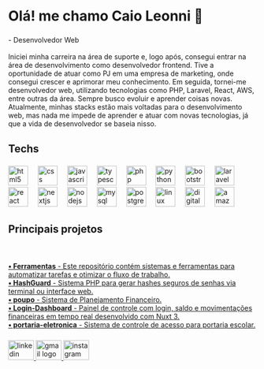 <h1 align="left">Olá! me chamo Caio Leonni 👋</h1>

###

<p align="left">- Desenvolvedor Web<br><br>Iniciei minha carreira na área de suporte e, logo após, consegui entrar na área de desenvolvimento como desenvolvedor frontend. Tive a oportunidade de atuar como PJ em uma empresa de marketing, onde consegui crescer e aprimorar meu conhecimento. Em seguida, tornei-me desenvolvedor web, utilizando tecnologias como PHP, Laravel, React, AWS, entre outras da área. Sempre busco evoluir e aprender coisas novas. Atualmente, minhas stacks estão mais voltadas para o desenvolvimento web, mas nada me impede de aprender e atuar com novas tecnologias, já que a vida de desenvolvedor se baseia nisso.</p>

###

<h2 align="left">Techs</h2>

###

<div align="left">
  <img src="https://cdn.jsdelivr.net/gh/devicons/devicon/icons/html5/html5-original.svg" height="40" alt="html5 logo"  />
  <img width="12" />
  <img src="https://cdn.jsdelivr.net/gh/devicons/devicon/icons/css3/css3-original.svg" height="40" alt="css logo"  />
  <img width="12" />
  <img src="https://cdn.jsdelivr.net/gh/devicons/devicon/icons/javascript/javascript-original.svg" height="40" alt="javascript logo"  />
  <img width="12" />
  <img src="https://cdn.jsdelivr.net/gh/devicons/devicon/icons/typescript/typescript-original.svg" height="40" alt="typescript logo"  />
  <img width="12" />
  <img src="https://cdn.jsdelivr.net/gh/devicons/devicon/icons/php/php-original.svg" height="40" alt="php logo"  />
  <img width="12" />
  <img src="https://cdn.jsdelivr.net/gh/devicons/devicon/icons/python/python-original.svg" height="40" alt="python logo"  />
  <img width="12" />
  <img src="https://cdn.jsdelivr.net/gh/devicons/devicon/icons/bootstrap/bootstrap-original.svg" height="40" alt="bootstrap logo"  />
  <img width="12" />
  <img src="https://cdn.jsdelivr.net/gh/devicons/devicon/icons/laravel/laravel-original.svg" height="40" alt="laravel logo"  />
  <img width="12" />
  <img src="https://cdn.jsdelivr.net/gh/devicons/devicon/icons/react/react-original.svg" height="40" alt="react logo"  />
  <img width="12" />
  <img src="https://cdn.jsdelivr.net/gh/devicons/devicon/icons/nextjs/nextjs-original.svg" height="40" alt="nextjs logo"  />
  <img width="12" />
  <img src="https://cdn.jsdelivr.net/gh/devicons/devicon/icons/nodejs/nodejs-original.svg" height="40" alt="nodejs logo"  />
  <img width="12" />
  <img src="https://cdn.jsdelivr.net/gh/devicons/devicon/icons/mysql/mysql-original.svg" height="40" alt="mysql logo"  />
  <img width="12" />
  <img src="https://cdn.jsdelivr.net/gh/devicons/devicon/icons/postgresql/postgresql-original.svg" height="40" alt="postgresql logo"  />
  <img width="12" />
  <img src="https://cdn.jsdelivr.net/gh/devicons/devicon/icons/linux/linux-original.svg" height="40" alt="linux logo"  />
  <img width="12" />
  <img src="https://cdn.jsdelivr.net/gh/devicons/devicon/icons/digitalocean/digitalocean-original.svg" height="40" alt="digitalocean logo"  />
  <img width="12" />
  <img src="https://cdn.jsdelivr.net/gh/devicons/devicon/icons/amazonwebservices/amazonwebservices-line-wordmark.svg" height="40" alt="amazonwebservices logo"  />
</div>

###

<h2 align="left">Principais projetos</h2>

###

<br clear="both">

<p align="left">
  <a href="https://github.com/Leonsis/Ferramentas" target="_blank">
    <strong>• Ferramentas</strong> - Este repositório contém sistemas e ferramentas para automatizar tarefas e otimizar o fluxo de trabalho.<br>
  </a>
  <a href="https://github.com/Leonsis/HashGuard" target="_blank">
    <strong>• HashGuard</strong> - Sistema PHP para gerar hashes seguros de senhas via terminal ou interface web.<br>
  </a>
  <a href="https://github.com/Leonsis/poupo" target="_blank">
    <strong>• poupo</strong> - Sistema de Planejamento Financeiro.<br>
  </a>
  <a href="https://github.com/Leonsis/Login-Dashboard" target="_blank">
    <strong>• Login-Dashboard</strong> - Painel de controle com login, saldo e movimentações financeiras em tempo real desenvolvido com Nuxt 3.<br>
  </a>
  <a href="https://github.com/Leonsis/portaria-eletronica" target="_blank">
    <strong>• portaria-eletronica</strong> - Sistema de controle de acesso para portaria escolar.
  </a>
</p>

###

<div align="left">
  <a href="https://www.linkedin.com/in/caioleonni" target="_blank">
    <img src="https://raw.githubusercontent.com/maurodesouza/profile-readme-generator/master/src/assets/icons/social/linkedin/default.svg" width="52" height="40" alt="linkedin logo"  />
  </a>
  <a href="mailto:caiolenni@gmail.com" target="_blank">
    <img src="https://raw.githubusercontent.com/maurodesouza/profile-readme-generator/master/src/assets/icons/social/gmail/default.svg" width="52" height="40" alt="gmail logo"  />
  </a>
  <a href="https://www.instagram.com/caioleonni_dev?igsh=Z2phcDQxOWlkMTQ=" target="_blank">
    <img src="https://raw.githubusercontent.com/maurodesouza/profile-readme-generator/master/src/assets/icons/social/instagram/default.svg" width="52" height="40" alt="instagram logo"  />
  </a>
</div>

###
